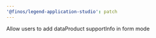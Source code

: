 ```yaml
---
'@finos/legend-application-studio': patch
---
```


Allow users to add dataProduct supportInfo in form mode
